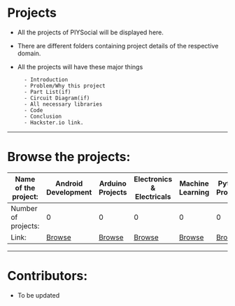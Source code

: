 # Projects
- All the projects of PIYSocial will be displayed here. 
- There are different folders containing project details of the respective domain.
- All the projects will have these major things

        - Introduction
        - Problem/Why this project
        - Part List(if)
        - Circuit Diagram(if)
        - All necessary libraries
        - Code
        - Conclusion
        - Hackster.io link.
----
# Browse the projects:
Name of the project: | Android Development | Arduino Projects | Electronics & Electricals | Machine Learning | Python Projects | Web Development 
------------ | ------------- | ------------- | ------------- | ------------- | ------------- | -------------
Number of projects: | 0 | 0 | 0 | 0 | 0 | 0
Link: | [Browse](https://github.com/PIYSocial-India/Projects/tree/master/Android%20Development) | [Browse](https://github.com/PIYSocial-India/Projects/tree/master/Arduino%20Projects) | [Browse](https://github.com/PIYSocial-India/Projects/tree/master/Electronics%26Electricals) | [Browse](https://github.com/PIYSocial-India/Projects/tree/master/Machine%20Learning) | [Browse](https://github.com/PIYSocial-India/Projects/tree/master/Python%20Projects) | [Browse](https://github.com/PIYSocial-India/Projects/tree/master/Web%20Development) 

----

# Contributors:
- To be updated
